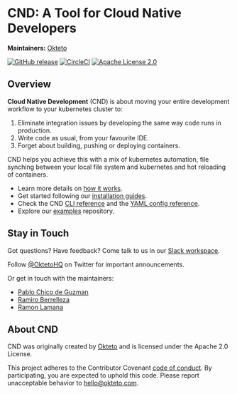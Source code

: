 # CND: A Tool for Cloud Native Developers

**Maintainers:** [Okteto](https://github.com/okteto)

[![GitHub release](http://img.shields.io/github/release/cloudnativedevelopment/cnd.svg?style=flat-square)][release]
[![CircleCI](https://circleci.com/gh/cloudnativedevelopment/cnd.svg?style=svg)](https://circleci.com/gh/cloudnativedevelopment/cnd)
[![Apache License 2.0](https://img.shields.io/github/license/cloudnativedevelopment/cnd.svg?style=flat-square)][license]

[release]: https://github.com/cloudnativedevelopment/cnd/releases
[license]: https://github.com/cloudnativedevelopment/cnd/blob/master/LICENSE


## Overview

**Cloud Native Development** (CND) is about moving your entire development workflow to your kubernetes cluster to:

1. Eliminate integration issues by developing the same way code runs in production.
1. Write code as usual, from your favourite IDE.
1. Forget about building, pushing or deploying containers. 

CND helps you achieve this with a mix of kubernetes automation, file synching between your local file system and kubernetes and hot reloading of containers.

- Learn more details on [how it works](docs/how-does-it-work.md).
- Get started following our [installation guides](docs/installation.md).
- Check the CND [CLI reference](docs/cli-reference.md) and the [YAML config reference](docs/yml-reference.md).
- Explore our [examples](https://github.com/cloudnativedevelopment/examples) repository.

## Stay in Touch
Got questions? Have feedback? Come talk to us in 
our [Slack workspace](https://okteto-community.slack.com/join/shared_invite/enQtNDg3MTMyMzA1OTg3LTY1NzE0MGM5YjMwOTAzN2YxZTU3ZjkzNTNkM2Y1YmJjMjlkODU5Mzc1YzY0OThkNWRhYzhkMTM2NWFlY2RkMDk).

Follow [@OktetoHQ](https://twitter.com/oktetohq) on Twitter for important announcements.

Or get in touch with the maintainers:

- [Pablo Chico de Guzman](https://twitter.com/pchico83)
- [Ramiro Berrelleza](https://twitter.com/rberrelleza)
- [Ramon Lamana](https://twitter.com/monchocromo)

## About CND
CND was originally created by [Okteto](https://okteto.com) and is licensed under the Apache 2.0 License.

This project adheres to the Contributor Covenant [code of conduct](code-of-conduct.md). By participating, you are expected to uphold this code. Please report unacceptable behavior to hello@okteto.com.
